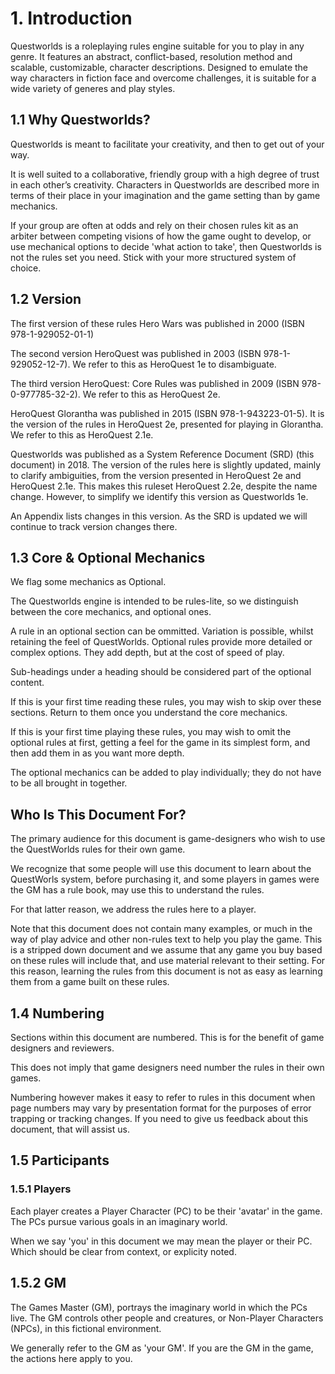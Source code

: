 # 1. Introduction

Questworlds is a roleplaying rules engine suitable for you to play in any genre.  It features an abstract, conflict-based, resolution method and scalable, customizable, character descriptions. Designed to emulate the way characters in fiction face and overcome challenges, it is suitable for a wide variety of generes and play styles. 

## 1.1 Why Questworlds?

Questworlds is meant to facilitate your creativity, and then to get out of your way. 

It is well suited to a collaborative, friendly group with a high degree of trust in each other’s creativity. Characters in Questworlds are described more in terms of their place in your imagination and the game setting than by game mechanics. 

If your group are often at odds and rely on their chosen rules kit as an arbiter between competing visions of how the game ought to develop, or use mechanical options to decide 'what action to take', then Questworlds is not the rules set you need. Stick with your more structured system of choice.

## 1.2 Version

The first version of these rules Hero Wars was published in 2000 (ISBN 978-1-929052-01-1)

The second version HeroQuest was published in 2003 (ISBN 978-1-929052-12-7). We refer to this as HeroQuest 1e to disambiguate.

The third version HeroQuest: Core Rules was published in 2009 (ISBN 978-0-977785-32-2). We refer to this as HeroQuest 2e.

HeroQuest Glorantha was published in 2015 (ISBN 978-1-943223-01-5). It is the version of the rules in HeroQuest 2e, presented for playing in Glorantha. We refer to this as HeroQuest 2.1e.

Questworlds was published as a System Reference Document (SRD) (this document) in 2018. The version of the rules here is slightly updated, mainly to clarify ambiguities, from the version presented in HeroQuest 2e and HeroQuest 2.1e. This makes this ruleset HeroQuest 2.2e, despite the name change. However, to simplify we identify this version as Questworlds 1e.

An Appendix lists changes in this version. As the SRD is updated we will continue to track version changes there.

## 1.3 Core & Optional Mechanics

We flag some mechanics as Optional. 

The Questworlds engine is intended to be rules-lite, so we distinguish between the core mechanics, and optional ones. 

A rule in an optional section can  be ommitted. Variation is possible, whilst retaining the feel of QuestWorlds. Optional rules provide more detailed or complex options. They add depth, but at the cost of speed of play.

Sub-headings under a heading should be considered part of the optional content.

If this is your first time reading these rules, you may wish to skip over these sections. Return to them once you understand the core mechanics.

If this is your first time playing these rules, you may wish to omit the optional rules at first, getting a feel for the game in its simplest form, and then add them in as you want more depth.

The optional mechanics can be added to play individually; they do not have to be all brought in together.

## Who Is This Document For? 
The primary audience for this document is game-designers who wish to use the QuestWorlds rules for their own game.

We recognize that some people will use this document to learn about the QuestWorls system, before purchasing it, and some players in games were the GM has a rule book, may use this to understand the rules.

For that latter reason, we address the rules here to a player.

Note that this document does not contain many examples, or much in the way of play advice and other non-rules text to help you play the game. This is a stripped down document and we assume that any game you buy based on these rules will include that, and use material relevant to their setting. For this reason, learning the rules from this document is not as easy as learning them from a game built on these rules.

## 1.4 Numbering

Sections within this document are numbered. This is for the benefit of game designers and reviewers. 

This does not imply that game designers need number the rules in their own games. 

Numbering however makes it easy to refer to rules in this document when page numbers may vary by presentation format for the purposes of error trapping or tracking changes. If you need to give us feedback about this document, that will assist us.

## 1.5  Participants

### 1.5.1 Players

Each player creates a Player Character (PC) to be their 'avatar' in the game. The PCs pursue various goals in an imaginary world. 

When we say 'you' in this document we may mean the player or their PC. Which should be clear from context, or explicity noted.

## 1.5.2 GM

The Games Master (GM), portrays the imaginary world in which the PCs live. The GM controls other people and creatures, or Non-Player Characters (NPCs), in this fictional environment. 

We generally refer to the GM as 'your GM'. If you are the GM in the game, the actions here apply to you.

